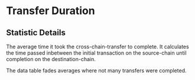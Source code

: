 # Transfer Duration

## Statistic Details

The average time it took the cross-chain-transfer to complete. It calculates the time passed inbetween the initial transaction on the source-chain until completion on the destination-chain.&#x20;

The data table fades averages where not many transfers were completed.
